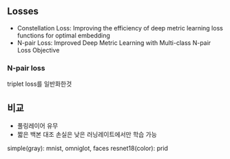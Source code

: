 ## Losses

- Constellation Loss: Improving the efficiency of deep metric learning loss functions for optimal embedding
- N-pair Loss: Improved Deep Metric Learning with Multi-class N-pair Loss Objective

### N-pair loss

triplet loss를 일반화한것

## 비교

- 풀링레이어 유무
- 짧은 백본
  대조 손실은 낮은 러닝레이트에서만 학습 가능

simple(gray): mnist, omniglot, faces
resnet18(color): prid
